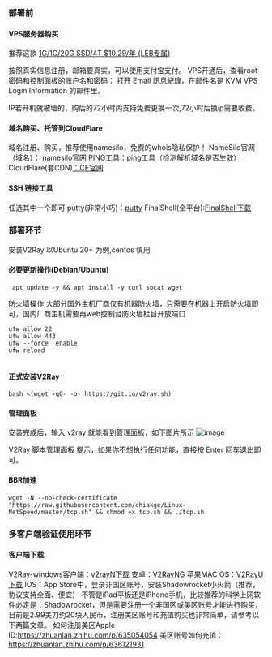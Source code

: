 ### 部署前

#### VPS服务器购买

推荐这款
[1G/1C/20G SSD/4T $10.29/年 (LEB专属)](https://my.racknerd.com/aff.php?aff=4440&pid=810)

按照真实信息注册，邮箱要真实，可以使用支付宝支付。
VPS开通后，查看root密码和控制面板的账户名和密码：
打开 Email 訊息紀錄，在邮件名是 KVM VPS Login Information 的邮件里。

IP若开机就被墙的，购后的72小时内支持免费更换一次,72小时后换ip需要收费。


#### 域名购买、托管到CloudFlare

域名注册、购买，推荐使用namesilo，免费的whois隐私保护！
NameSilo官网（域名）： [namesilo官网](https://www.namesilo.com)
PING工具：[ping工具（检测解析域名是否生效）](https://ping.chinaz.com/)
CloudFlare(套CDN)[：CF官网](https://www.cloudflare.com/zh-cn/)

#### SSH 链接工具
  任选其中一个即可
  putty(非常小巧)：[putty](https://putty.org/)
  FinalShell(全平台):[FinalShell下载](https://www.hostbuf.com/t/988.html)

### 部署环节
 安装V2Ray 以Ubuntu 20+ 为例,centos 慎用
#### 必要更新操作(Debian/Ubuntu)
```
 apt update -y && apt install -y curl socat wget
```
防火墙操作,大部分国外主机厂商仅有机器防火墙，只需要在机器上开启防火墙即可，国内厂商主机需要再web控制台防火墙栏目开放端口
```
ufw allow 22
ufw allow 443
ufw --force  enable
ufw reload
      
```

#### 正式安装V2Ray
```
bash <(wget -qO- -o- https://git.io/v2ray.sh)
```

#### 管理面板
安装完成后，输入 v2ray 就能看到管理面板，如下图片所示
![image](https://private-user-images.githubusercontent.com/134616948/245398894-7fb98d7e-5063-4092-a00c-a22d3d4a7e7b.png?jwt=eyJhbGciOiJIUzI1NiIsInR5cCI6IkpXVCJ9.eyJpc3MiOiJnaXRodWIuY29tIiwiYXVkIjoicmF3LmdpdGh1YnVzZXJjb250ZW50LmNvbSIsImtleSI6ImtleTUiLCJleHAiOjE3MDU4OTE0MzIsIm5iZiI6MTcwNTg5MTEzMiwicGF0aCI6Ii8xMzQ2MTY5NDgvMjQ1Mzk4ODk0LTdmYjk4ZDdlLTUwNjMtNDA5Mi1hMDBjLWEyMmQzZDRhN2U3Yi5wbmc_WC1BbXotQWxnb3JpdGhtPUFXUzQtSE1BQy1TSEEyNTYmWC1BbXotQ3JlZGVudGlhbD1BS0lBVkNPRFlMU0E1M1BRSzRaQSUyRjIwMjQwMTIyJTJGdXMtZWFzdC0xJTJGczMlMkZhd3M0X3JlcXVlc3QmWC1BbXotRGF0ZT0yMDI0MDEyMlQwMjM4NTJaJlgtQW16LUV4cGlyZXM9MzAwJlgtQW16LVNpZ25hdHVyZT1lNTc2NjcwNzk4NTYzMzc1NTI4ZjhhZWY1ODQzZDkxYmNmYzRiNjY4ZGFjZWUwMWMxM2ZhNzI5N2Q3OGVmYmU2JlgtQW16LVNpZ25lZEhlYWRlcnM9aG9zdCZhY3Rvcl9pZD0wJmtleV9pZD0wJnJlcG9faWQ9MCJ9.-HMYZ6ApRG3B3TybSVFUJ2_KtVa01EIFUYVFzUXxfdY)

V2Ray 脚本管理面板 提示，如果你不想执行任何功能，直接按 Enter 回车退出即可。

#### BBR加速
```
wget -N --no-check-certificate "https://raw.githubusercontent.com/chiakge/Linux-NetSpeed/master/tcp.sh" && chmod +x tcp.sh && ./tcp.sh
```


### 多客户端验证使用环节
#### 客户端下载
V2Ray-windows客户端：[v2rayN下载](https://github.com/2dust/v2rayN/releases)
安卓：[V2RayNG](https://github.com/2dust/v2rayNG)
苹果MAC OS：[V2RayU下载](https://github.com/yanue/V2rayU/releases)
IOS：App Store中，登录非国区账号，安装Shadowrocket小火箭（推荐，协议支持全面、便宜）
不管是iPad平板还是iPhone手机，比较推荐的科学上网软件必定是：Shadowrocket，但是需要注册一个非国区或美区账号才能进行购买，目前是2.99美刀约20块人民币，注册美区账号和充值购买也非常简单，请参考以下两篇文章。
如何注册美区Apple ID:https://zhuanlan.zhihu.com/p/635054054
美区账号如何充值：https://zhuanlan.zhihu.com/p/636121931
